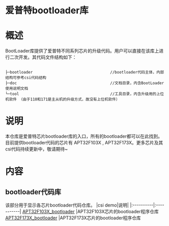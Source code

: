 # 爱普特bootloader库
# 概述
BootLoader库提供了爱普特不同系列芯片的升级代码。用户可以直接在该库上进行二次开发。其代码文件结构如下：

<code>
├─bootloader                                  //bootloader代码主体，内部结构可参考csi代码结构
├─doc                                         //文档目录，内含BootLoader使用说明文档 
└─tool                                        //工具目录，内含升级用的上位机软件 （由于110和171是主从机的升级方式，故没有上位机软件）
</code>

# 说明
本仓库是爱普特芯片bootloader库的入口，所有的bootloader都可以在此找到。目前提供bootloader代码的芯片有 APT32F103X , APT32F173X。更多芯片及其csi代码持续更新中，敬请期待~

# 内容

## bootloader代码库
该部分用于显示各芯片bootloader代码仓库。
|csi demo|说明|
|:----------|:-----------|
[APT32F103X_bootloader](https://github.com/APT-AEteam/APT32F103X_Bootloader.git) |APT32F103X芯片的bootloader程序仓库
[APT32F173X_bootloader](https://github.com/APT-AEteam/APT32F173X_Bootloader.git) |APT32F173X芯片的bootloader程序仓库
